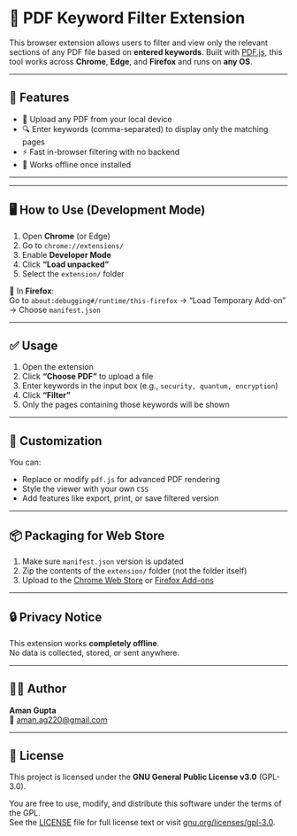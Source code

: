 # 📄 PDF Keyword Filter Extension

This browser extension allows users to filter and view only the relevant sections of any PDF file based on **entered keywords**. Built with [PDF.js](https://mozilla.github.io/pdf.js/), this tool works across **Chrome**, **Edge**, and **Firefox** and runs on **any OS**.

---

## 🚀 Features

- 📝 Upload any PDF from your local device
- 🔍 Enter keywords (comma-separated) to display only the matching pages
- ⚡ Fast in-browser filtering with no backend
- 🎯 Works offline once installed

---


---

## 🖥️ How to Use (Development Mode)

1. Open **Chrome** (or Edge)
2. Go to `chrome://extensions/`
3. Enable **Developer Mode**
4. Click **“Load unpacked”**
5. Select the `extension/` folder

🦊 In **Firefox**:  
Go to `about:debugging#/runtime/this-firefox` → “Load Temporary Add-on” → Choose `manifest.json`

---

## ✅ Usage

1. Open the extension
2. Click **“Choose PDF”** to upload a file
3. Enter keywords in the input box (e.g., `security, quantum, encryption`)
4. Click **“Filter”**
5. Only the pages containing those keywords will be shown

---

## 🔧 Customization

You can:
- Replace or modify `pdf.js` for advanced PDF rendering
- Style the viewer with your own `CSS`
- Add features like export, print, or save filtered version

---

## 📦 Packaging for Web Store

1. Make sure `manifest.json` version is updated
2. Zip the contents of the `extension/` folder (not the folder itself)
3. Upload to the [Chrome Web Store](https://chromewebstore.google.com/) or [Firefox Add-ons](https://addons.mozilla.org/)

---

## 🔒 Privacy Notice

This extension works **completely offline**.  
No data is collected, stored, or sent anywhere.

---

## 🧑‍💻 Author

**Aman Gupta**  
📧 aman.ag220@gmail.com

---

## 📜 License

This project is licensed under the **GNU General Public License v3.0** (GPL-3.0).

You are free to use, modify, and distribute this software under the terms of the GPL.  
See the [LICENSE](./LICENSE) file for full license text or visit [gnu.org/licenses/gpl-3.0](https://www.gnu.org/licenses/gpl-3.0.html).

